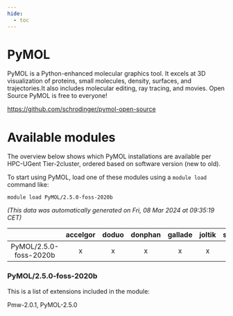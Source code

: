 ```yaml
---
hide:
  - toc
---
```


PyMOL
=====


PyMOL is a Python-enhanced molecular graphics tool. It excels at 3D             visualization of proteins, small molecules, density, surfaces, and trajectories.It also includes molecular editing, ray tracing, and movies. Open Source PyMOL  is free to everyone!

https://github.com/schrodinger/pymol-open-source
# Available modules


The overview below shows which PyMOL installations are available per HPC-UGent Tier-2cluster, ordered based on software version (new to old).

To start using PyMOL, load one of these modules using a `module load` command like:

```shell
module load PyMOL/2.5.0-foss-2020b
```

*(This data was automatically generated on Fri, 08 Mar 2024 at 09:35:19 CET)*  

| |accelgor|doduo|donphan|gallade|joltik|skitty|
| :---: | :---: | :---: | :---: | :---: | :---: | :---: |
|PyMOL/2.5.0-foss-2020b|x|x|x|x|x|x|


### PyMOL/2.5.0-foss-2020b

This is a list of extensions included in the module:

Pmw-2.0.1, PyMOL-2.5.0